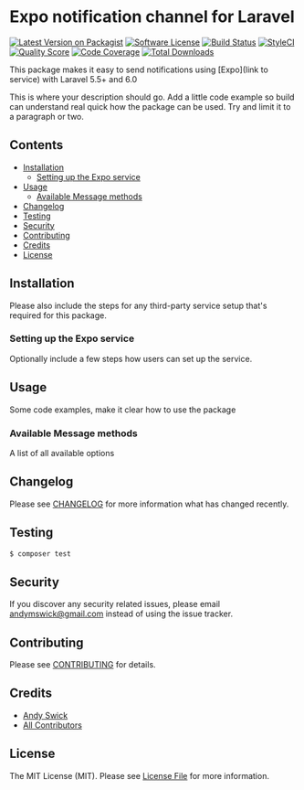 # Expo notification channel for Laravel

[![Latest Version on Packagist](https://img.shields.io/packagist/v/laravel-notification-channels/expo.svg?style=flat-square)](https://packagist.org/packages/laravel-notification-channels/expo)
[![Software License](https://img.shields.io/badge/license-MIT-brightgreen.svg?style=flat-square)](LICENSE.md)
[![Build Status](https://img.shields.io/travis/laravel-notification-channels/expo/master.svg?style=flat-square)](https://travis-ci.org/laravel-notification-channels/expo)
[![StyleCI](https://styleci.io/repos/237725707/shield)](https://styleci.io/repos/237725707)
[![Quality Score](https://img.shields.io/scrutinizer/g/laravel-notification-channels/expo.svg?style=flat-square)](https://scrutinizer-ci.com/g/laravel-notification-channels/expo)
[![Code Coverage](https://img.shields.io/scrutinizer/coverage/g/laravel-notification-channels/expo/master.svg?style=flat-square)](https://scrutinizer-ci.com/g/laravel-notification-channels/expo/?branch=master)
[![Total Downloads](https://img.shields.io/packagist/dt/laravel-notification-channels/expo.svg?style=flat-square)](https://packagist.org/packages/laravel-notification-channels/expo)

This package makes it easy to send notifications using [Expo](link to service) with Laravel 5.5+ and 6.0

This is where your description should go. Add a little code example so build can understand real quick how the package can be used. Try and limit it to a paragraph or two.


## Contents

- [Installation](#installation)
	- [Setting up the Expo service](#setting-up-the-expo-service)
- [Usage](#usage)
	- [Available Message methods](#available-message-methods)
- [Changelog](#changelog)
- [Testing](#testing)
- [Security](#security)
- [Contributing](#contributing)
- [Credits](#credits)
- [License](#license)


## Installation

Please also include the steps for any third-party service setup that's required for this package.

### Setting up the Expo service

Optionally include a few steps how users can set up the service.

## Usage

Some code examples, make it clear how to use the package

### Available Message methods

A list of all available options

## Changelog

Please see [CHANGELOG](CHANGELOG.md) for more information what has changed recently.

## Testing

``` bash
$ composer test
```

## Security

If you discover any security related issues, please email andymswick@gmail.com instead of using the issue tracker.

## Contributing

Please see [CONTRIBUTING](CONTRIBUTING.md) for details.

## Credits

- [Andy Swick](https://github.com/andymswick)
- [All Contributors](../../contributors)

## License

The MIT License (MIT). Please see [License File](LICENSE.md) for more information.
